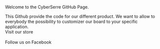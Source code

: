 Welcome to the CyberSerre GitHub Page.</br>

This Github provide the code for our different product. We want to allow to everybody the possibility to customizer our board to your specific application.</br>
 <a ref="www.cyberserre.com">Visit our store </a>
 </br>
</br>
 <a ref="https://www.facebook.com/CyberSerre">Follow us on Facebook </a>